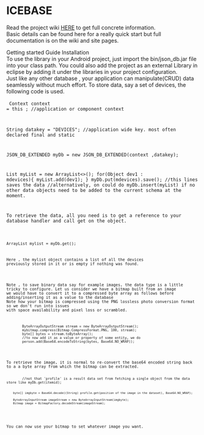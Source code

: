 # ICEBASE
Read the project wiki <a href="https://github.com/larrytech7/IceBase/wiki/ICEBASE-version-1.0.1">HERE</a> to get full concrete information.<br />
Basic details can be found here for a really quick start but full documentation is on the wiki and site pages.

Getting started Guide Installation
<br/>
To use the library in your Android project, just import the bin/json_db.jar file into your class path. You could also add the project as an external Library in eclipse by adding it under the libraries in your project configuration.
<br/>
Just like any other database , your application can manipulate(CRUD) data seamlessly without much effort. To store data, say a set of devices, the following code is used. <br /><br/>
<code>
Context context = this ; //application or component context

String datakey = "DEVICES"; //application wide key. most often declared final and static

JSON_DB_EXTENDED myDb = new JSON_DB_EXTENDED(context ,datakey);

List<Object> myList = new ArrayList<>();
    for(Object dev1 : mdevices){
      myList.add(dev1); 
      }
      myDb.put(mdevices).save(); //this lines saves the data
//alternatively, on could do myDb.insert(myList) if no other data objects need to be added to the current schema at the moment.
</code>

To retrieve the data, all you need is to get a reference to your database handler and call get on the object.
<br />
<code>

ArrayList<Object> mylist = myDb.get();
</code>
<br />

Here , the mylist object contains a list of all the devices previously stored in it or is empty if nothing was found.

<br/>
Note , to save binary data say for example images, the data type is a little tricky to configure. Let us consider we have a bitmap built from an image
we would have to convert it to a compressed byte array as follows before adding/inserting it as a value to the database
Note how your bitmap is compressed using the PNG lossless photo conversion format so we don't run into issues 
with space availability and pixel loss or scrambled.
<br/>
<code>
		ByteArrayOutputStream stream = new ByteArrayOutputStream();
        mybitmap.compress(Bitmap.CompressFormat.PNG, 100, stream);
        byte[] bytes = stream.toByteArray();
        //to now add it as a value or property of some entity, we do
        person.add(Base64.encodeToString(bytes, Base64.NO_WRAP));
</code>
<br/><br/>
To retrieve the image, it is normal to re-convert the base64 encoded string back to a a byte array from which the bitmap can be extracted.

<code>
		//not that 'profile' is a result data set from fetching a single object from the data store like myDb.get(itemid);
		
		byte[] imgbyte = Base64.decode((String) profile.get(position of the image in the dataset), Base64.NO_WRAP);

        ByteArrayInputStream imageStream = new ByteArrayInputStream(imgbyte);
        Bitmap image = BitmapFactory.decodeStream(imageStream);
</code>

You can now use your bitmap to set whatever image you want.
